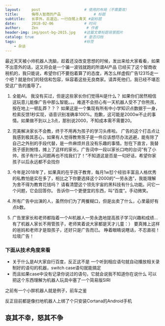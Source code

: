 ```yaml
---
layout:     post                    # 使用的布局（不需要改）
title:      侮辱人智商的产品               # 标题
subtitle:   长亭外，古道边，一行白鹭上青天 #副标题
date:       2018-02-06              # 时间
author:     Zen                      # 作者
header-img: img/post-bg-2015.jpg    #这篇文章标题背景图片
catalog: true                       # 是否归档
tags:                               #标签
    - 杂谈
---
```


最近天天被小帅机器人洗脑，趁着还没改变思想的时候，发出来给大家看看，如果不出意外的话，这又将会是一个骗一波钱就跑的所谓AI产品
已经买了这个智商收税机的，我只能说，希望你们不要抱着算了的态度，再怎么样虚假广告12315走一个吧？就是你们的轻信和包容，纵容着这些无良商家。请弄死他们，我已经不堪忍受这广告的羞辱了。
1. 全能AI。
我没有买过，但是这些家长你们觉得AI是什么？
如果你们居然相信这玩意儿能像广告中那么智能。。。难道不会担心有一天机器人受不了你熊孩，按在地上一顿乱莽？？？
如果这是一个集现有所有中小学知识点数据于一身，检索反馈1秒实现，语音识别准确率100%。抱歉，这可能是2000w不止的事情。如果做不到以上3点，那别说2000，不知成本需不需要20。

2. 完美解决家长不会教，终于不用再为孩子的学习头疼啦。
广告的这个打击点让我感到极其恶心，如果有人觉得教育孩子是一件应该想尽办法逃避，能有除了自己之外别的手段代替，是一件麻烦并且没有乐趣的事情。恕在下直言，我替孩子感到惋惜，摊上了这样的家长。广告词中一段以家长口吻的台词“有了小帅，孩子有什么问题再也不找我们了！”不知道这是否是一句好话，希望你家孩子以后永远都不会找你

3. 今年是2018年了，如果真的在乎孩子教育，每月1w怼个经验丰富且人格优秀的私教怕是实在多了，相比之下你要选择这个2000的“一劳永逸”，我能理解为舍不得为教育花钱吗？
请看清楚这个领先宇宙的黑科技有什么功能。问它一个问题，它会回答你。
告诉你一个更便宜的东西，叫“百度”。手动微笑。

4. 所有广告中出演的人，虽然你们为了两餐糊口，但是出卖了什么，心里最好有点b数。

5. 广告里家长和老师都指着一个AI机器人一劳永逸地提高孩子学习兴趣和成绩...
有了机器人家长不用管孩子，老师笑着说大家都是天才儿童：）
要真摊上这样的爸妈和老师才是毁孩子，还好只是广告而已。
睁着眼睛说瞎话，不忍直视！垃圾广告！

### 下面从技术角度来看

+ 关于什么是AI大家自行百度，反正这不是
一个听到相应语句就自动播放相关录制好的语句的机器，switch case语句就能搞定
+ 而且如果case中没有记录你说过的语句，它就会说我不知道你在说什么
可以把这个东西理解为机器人玩具中塞了一个简易版SIRI

之前有一个小胖机器人就是例子，前车之鉴

反正目前都是像扫地机器人上绑了个只安装Cortana的Android手机

## 哀其不幸，怒其不争
